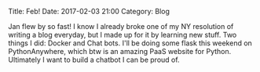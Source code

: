 Title: Feb!
Date: 2017-02-03 21:00
Category: Blog

Jan flew by so fast! I know I already broke one of my NY resolution of writing a blog everyday, but I made up for it by learning new stuff. Two things I did: Docker and Chat bots. I'll be doing some flask this weekend on PythonAnywhere, which btw is an amazing PaaS website for Python. Ultimately I want to build a chatbot I can be proud of.